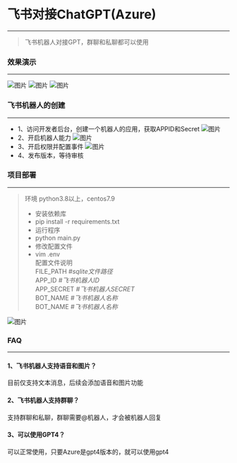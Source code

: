 # 飞书对接ChatGPT(Azure)
- - -
> 飞书机器人对接GPT，群聊和私聊都可以使用
### 效果演示
- - -
![图片]()
![图片]()
![图片]()

### 飞书机器人的创建
- - -
* 1、访问开发者后台，创建一个机器人的应用，获取APPID和Secret 
![图片]()
* 2、开启机器人能力
![图片]()
* 3、开启权限并配置事件
![图片]()
* 4、发布版本，等待审核


### 项目部署
- - -
> 环境 python3.8以上，centos7.9
> * 安装依赖库
> * pip install -r requirements.txt
> * 运行程序
> * python main.py
> * 修改配置文件
> * vim .env <br>
> 配置文件说明 <br>
> FILE_PATH   *#sqlite文件路径*<br>
> APP_ID   *#飞书机器人ID*<br>
> APP_SECRET   *#飞书机器人SECRET*<br>
> BOT_NAME   *#飞书机器人名称*<br>
> BOT_NAME   *#飞书机器人名称*<br>

![图片]()

### FAQ
- - -
#### 1、飞书机器人支持语音和图片？
目前仅支持文本消息，后续会添加语音和图片功能

#### 2、飞书机器人支持群聊？
支持群聊和私聊，群聊需要@机器人，才会被机器人回复

#### 3、可以使用GPT4？
可以正常使用，只要Azure是gpt4版本的，就可以使用gpt4
